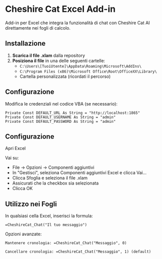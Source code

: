 # Cheshire Cat Excel Add-in

Add-in per Excel che integra la funzionalità di chat con Cheshire Cat AI direttamente nei fogli di calcolo.

## Installazione

1. **Scarica il file .xlam** dalla repository
2. **Posiziona il file** in una delle seguenti cartelle:
   - `C:\Users\[TuoiUtente]\AppData\Roaming\Microsoft\AddIns\`
   - `C:\Program Files (x86)\Microsoft Office\Root\OfficeXX\Library\`
   - Cartella personalizzata (ricordati il percorso)

## Configurazione

Modifica le credenziali nel codice VBA (se necessario):
```vba
Private Const DEFAULT_URL As String = "http://localhost:1865"
Private Const DEFAULT_USERNAME As String = "admin"
Private Const DEFAULT_PASSWORD As String = "admin"
```
## Configurazione
Apri Excel

  Vai su:
  - File → Opzioni → Componenti aggiuntivi
  - In "Gestisci", seleziona Componenti aggiuntivi Excel e clicca Vai...
  - Clicca Sfoglia e seleziona il file .xlam
  - Assicurati che la checkbox sia selezionata
  - Clicca OK

## Utilizzo nei Fogli

In qualsiasi cella Excel, inserisci la formula:

    =CheshireCat_Chat("Il tuo messaggio")

Opzioni avanzate:

    Mantenere cronologia: =CheshireCat_Chat("Messaggio", 0)

    Cancellare cronologia: =CheshireCat_Chat("Messaggio", 1) (default)

